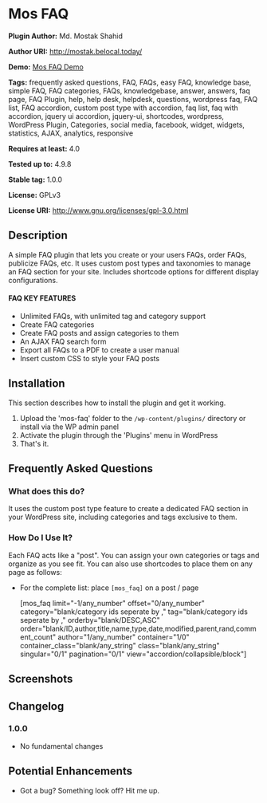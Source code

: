 # Mos FAQ #
**Plugin Author:** Md. Mostak Shahid

**Author URI:** http://mostak.belocal.today/

**Demo:** [Mos FAQ Demo](http://mostak.belocal.today/plugins/mos-faq/)

**Tags:** frequently asked questions, FAQ, FAQs, easy FAQ, knowledge base, simple FAQ, FAQ categories, FAQs, knowledgebase, answer, answers, faq page, FAQ Plugin, help, help desk, helpdesk, questions, wordpress faq, FAQ list, FAQ accordion, custom post type with accordion, faq list, faq with accordion, jquery ui accordion, jquery-ui, shortcodes, wordpress, WordPress Plugin, Categories, social media, facebook, widget, widgets, statistics, AJAX, analytics, responsive

**Requires at least:** 4.0

**Tested up to:** 4.9.8

**Stable tag:** 1.0.0

**License:** GPLv3

**License URI:** http://www.gnu.org/licenses/gpl-3.0.html


## Description ##
A simple FAQ plugin that lets you create or your users FAQs, order FAQs, publicize FAQs, etc. It uses custom post types and taxonomies to manage an FAQ section for your site. Includes shortcode options for different display configurations.

#### FAQ KEY FEATURES ####

* Unlimited FAQs, with unlimited tag and category support
* Create FAQ categories
* Create FAQ posts and assign categories to them
* An AJAX FAQ search form
* Export all FAQs to a PDF to create a user manual
* Insert custom CSS to style your FAQ posts

## Installation ##

This section describes how to install the plugin and get it working.

1. Upload the 'mos-faq' folder to the `/wp-content/plugins/` directory or install via the WP admin panel
2. Activate the plugin through the 'Plugins' menu in WordPress
3. That's it.

## Frequently Asked Questions ##

### What does this do? ###

It uses the custom post type feature to create a dedicated FAQ section in your WordPress site, including categories and tags exclusive to them.

### How Do I Use It? ###

Each FAQ acts like a "post". You can assign your own categories or tags and organize as you see fit. You can also use shortcodes to place them on any page as follows:

* For the complete list:
	place `[mos_faq]` on a post / page

	[mos_faq limit="-1/any_number" offset="0/any_number" category="blank/category ids seperate by ," tag="blank/category ids seperate by ," orderby="blank/DESC,ASC" order="blank/ID,author,title,name,type,date,modified,parent,rand,comment_count" author="1/any_number" container="1/0" container_class="blank/any_string" class="blank/any_string" singular="0/1" pagination="0/1" view="accordion/collapsible/block"]



## Screenshots ##

## Changelog ##

### 1.0.0 ###
* No fundamental changes

## Potential Enhancements ##
* Got a bug? Something look off? Hit me up.

